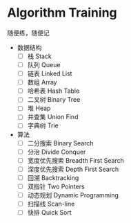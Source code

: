 # Algorithm Training

随便练，随便记

- 数据结构
  - [ ] 栈 Stack
  - [ ] 队列 Queue
  - [ ] 链表 Linked List
  - [ ] 数组 Array
  - [ ] 哈希表 Hash Table
  - [ ] 二叉树 Binary Tree
  - [ ] 堆 Heap
  - [ ] 并查集 Union Find
  - [ ] 字典树 Trie
- 算法
  - [ ] 二分搜索 Binary Search
  - [ ] 分治 Divide Conquer
  - [ ] 宽度优先搜索 Breadth First Search
  - [ ] 深度优先搜索 Depth First Search
  - [ ] 回溯 Backtracking
  - [ ] 双指针 Two Pointers
  - [ ] 动态规划 Dynamic Programming
  - [ ] 扫描线 Scan-line
  - [ ] 快排 Quick Sort
